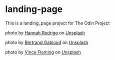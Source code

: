 # landing-page
This is a landing_page project for The Odin Project

photo by <a href="https://unsplash.com/@hannahrodrigo">Hannah Rodrigo</a> on <a href="https://unsplash.com/photos/a-crowd-at-a-concert-bBQ9lhB-wpY">Unsplash</a>

photo by <a href="https://unsplash.com/@bergab">Bertrand Gabioud</a>
on <a href="https://unsplash.com/photos/grayscale-photography-of-people-looking-at-direction-ZzTG0bWzzaQ"> Unsplash</a>

photo by <a href="https://unsplash.com/@vincefleming">Vince Fleming</a> on <a href="https://unsplash.com/photos/woman-sitting-on-rock-near-body-of-water-vSaEm8rL61g">Unsplash</a>